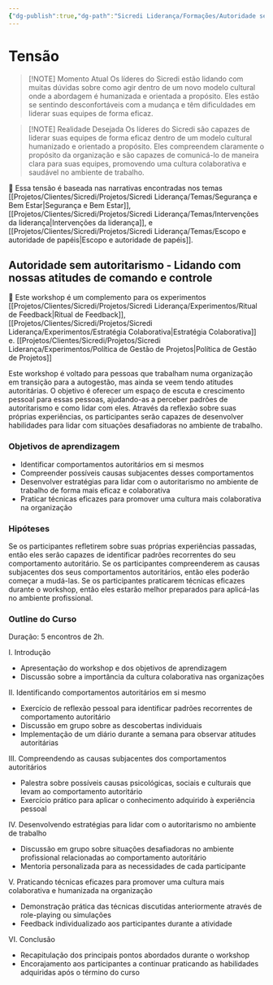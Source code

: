 ```yaml
---
{"dg-publish":true,"dg-path":"Sicredi Liderança/Formações/Autoridade sem autoritarismo.md","permalink":"/Sicredi Liderança/Formações/Autoridade sem autoritarismo/"}
---
```


# Tensão

> [!NOTE] Momento Atual
>  Os líderes do Sicredi estão lidando com muitas dúvidas sobre como agir dentro de um novo modelo cultural onde a abordagem é humanizada e orientada a propósito. Eles estão se sentindo desconfortáveis com a mudança e têm dificuldades em liderar suas equipes de forma  eficaz. 

> [!NOTE] Realidade Desejada
> Os líderes do Sicredi são capazes de liderar suas equipes de forma eficaz dentro de um modelo cultural humanizado e orientado a propósito. Eles compreendem claramente o propósito da organização e são capazes de comunicá-lo de maneira clara para suas equipes, promovendo uma cultura colaborativa e saudável no ambiente de trabalho.

🔗 Essa tensão é baseada nas narrativas encontradas nos temas [[Projetos/Clientes/Sicredi/Projetos/Sicredi Liderança/Temas/Segurança e Bem Estar\|Segurança e Bem Estar]], [[Projetos/Clientes/Sicredi/Projetos/Sicredi Liderança/Temas/Intervenções da liderança\|Intervenções da liderança]], e [[Projetos/Clientes/Sicredi/Projetos/Sicredi Liderança/Temas/Escopo e autoridade de papéis\|Escopo e autoridade de papéis]].

## Autoridade sem autoritarismo - Lidando com nossas atitudes de comando e controle

🔗 Este workshop é um complemento para os experimentos [[Projetos/Clientes/Sicredi/Projetos/Sicredi Liderança/Experimentos/Ritual de Feedback\|Ritual de Feedback]], [[Projetos/Clientes/Sicredi/Projetos/Sicredi Liderança/Experimentos/Estratégia Colaborativa\|Estratégia Colaborativa]] e. [[Projetos/Clientes/Sicredi/Projetos/Sicredi Liderança/Experimentos/Política de Gestão de Projetos\|Política de Gestão de Projetos]]

Este workshop é voltado para pessoas que trabalham numa organização em transição para a autogestão, mas ainda se veem tendo atitudes autoritárias. O objetivo é oferecer um espaço de escuta e crescimento pessoal para essas pessoas, ajudando-as a perceber padrões de autoritarismo e como lidar com eles. Através da reflexão sobre suas próprias experiências, os participantes serão capazes de desenvolver habilidades para lidar com situações desafiadoras no ambiente de trabalho.

### Objetivos de aprendizagem
- Identificar comportamentos autoritários em si mesmos
- Compreender possíveis causas subjacentes desses comportamentos
- Desenvolver estratégias para lidar com o autoritarismo no ambiente de trabalho de forma mais eficaz e colaborativa
- Praticar técnicas eficazes para promover uma cultura mais colaborativa na organização

### Hipóteses
Se os participantes refletirem sobre suas próprias experiências passadas, então eles serão capazes de identificar padrões recorrentes do seu comportamento autoritário.
Se os participantes compreenderem as causas subjacentes dos seus comportamentos autoritários, então eles poderão começar a mudá-las.
Se os participantes praticarem técnicas eficazes durante o workshop, então eles estarão melhor preparados para aplicá-las no ambiente profissional.

### Outline do Curso

Duração: 5 encontros de 2h.

I. Introdução
- Apresentação do workshop e dos objetivos de aprendizagem
- Discussão sobre a importância da cultura colaborativa nas organizações

II. Identificando comportamentos autoritários em si mesmo
- Exercício de reflexão pessoal para identificar padrões recorrentes de comportamento autoritário
- Discussão em grupo sobre as descobertas individuais
- Implementação de um diário durante a semana para observar atitudes autoritárias

III. Compreendendo as causas subjacentes dos comportamentos autoritários 
- Palestra sobre possíveis causas psicológicas, sociais e culturais que levam ao comportamento autoritário 
- Exercício prático para aplicar o conhecimento adquirido à experiência pessoal 

IV. Desenvolvendo estratégias para lidar com o autoritarismo no ambiente de trabalho 
- Discussão em grupo sobre situações desafiadoras no ambiente profissional relacionadas ao comportamento autoritário 
- Mentoria personalizada para as necessidades de cada participante

V. Praticando técnicas eficazes para promover uma cultura mais colaborativa e humanizada na organização 
 - Demonstração prática das técnicas discutidas anteriormente através de role-playing ou simulações  
 - Feedback individualizado aos participantes durante a atividade  

VI. Conclusão  
 - Recapitulação dos principais pontos abordados durante o workshop  
 - Encorajamento aos participantes a continuar praticando as habilidades adquiridas após o término do curso




